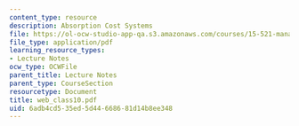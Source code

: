 ```yaml
---
content_type: resource
description: Absorption Cost Systems
file: https://ol-ocw-studio-app-qa.s3.amazonaws.com/courses/15-521-management-accounting-and-control-spring-2003/6adb4cd535ed5d44668681d14b8ee348_web_class10.pdf
file_type: application/pdf
learning_resource_types:
- Lecture Notes
ocw_type: OCWFile
parent_title: Lecture Notes
parent_type: CourseSection
resourcetype: Document
title: web_class10.pdf
uid: 6adb4cd5-35ed-5d44-6686-81d14b8ee348
---
```

